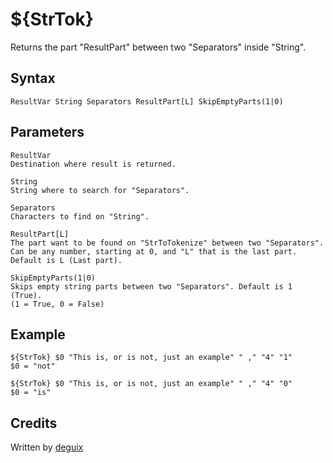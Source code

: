 # ${StrTok}

Returns the part "ResultPart" between two "Separators" inside "String".

## Syntax

    ResultVar String Separators ResultPart[L] SkipEmptyParts(1|0)

## Parameters

    ResultVar
    Destination where result is returned.

    String
    String where to search for "Separators".

    Separators
    Characters to find on "String".

    ResultPart[L]
    The part want to be found on "StrToTokenize" between two "Separators".
    Can be any number, starting at 0, and "L" that is the last part.
    Default is L (Last part).

    SkipEmptyParts(1|0)
    Skips empty string parts between two "Separators". Default is 1 (True).
    (1 = True, 0 = False)

## Example

    ${StrTok} $0 "This is, or is not, just an example" " ," "4" "1"
    $0 = "not"
    
    ${StrTok} $0 "This is, or is not, just an example" " ," "4" "0"
    $0 = "is"

## Credits

Written by [deguix][1]

[1]: http://nsis.sourceforge.net/User:Deguix